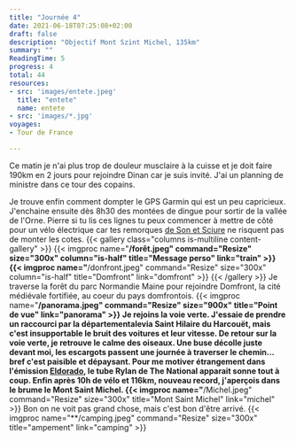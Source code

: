 ```yaml
---
title: "Journée 4"
date: 2021-06-18T07:25:08+02:00
draft: false
description: "Objectif Mont Szint Michel, 135km"
summary: ""
ReadingTime: 5
progress: 4
total: 44
resources:
- src: 'images/entete.jpeg'
  title: "entete"
  name: entete
- src: 'images/*.jpg'
voyages:
- Tour de France

---
```


Ce matin je n'ai plus trop de douleur musclaire à la cuisse et je doit faire 190km en 2 jours pour rejoindre Dinan car je suis invité. J'ai un planning de ministre dans ce tour des copains.

Je trouve enfin comment dompter le GPS Garmin qui est un peu capricieux.
J'enchaine ensuite dès 8h30 des montées de dingue pour sortir de la vallée de l'Orne. Pierre si tu lis ces lignes tu peux commencer à mettre de côté pour un vélo électrique car tes remorques [de Son et Sciure](https://dsonetscuire.wordpress.com) ne risquent pas de monter les cotes.
{{< gallery class="columns is-multiline content-gallery" >}}
{{< imgproc name="**/forêt.jpeg" command="Resize" size="300x" column="is-half" title="Message perso" link="train" >}}
{{< imgproc name="**/donfront.jpeg" command="Resize" size="300x" column="is-half" title="Domfront" link="domfront" >}}
{{< /gallery >}}
Je traverse la forêt du parc Normandie Maine pour rejoindre Domfront, la cité médiévale fortifiée, au coeur du pays domfrontois.
{{< imgproc name="**/panorama.jpeg" command="Resize" size="900x" title="Point de vue" link="panorama" >}}
Je rejoins la voie verte. J'essaie de prendre un raccourci par la départementalevia Saint Hilaire du Harcouët, mais c'est insupportable le bruit des voitures et leur vitesse. De retour sur la voie verte, je retrouve le calme des oiseaux. Une buse décolle juste devant moi, les escargots passent une journée à traverser le chemin... bref c'est paisible et dépaysant. Pour me motiver étrangement dans l'émission  [Eldorado](https//www.radio-eldorado.fr), le tube **Rylan** de The National apparait sonne tout à coup.
Enfin après 10h de vélo et 116km, nouveau record, j'aperçois dans le brume le Mont Saint Michel. 
{{< imgproc name="**/Michel.jpeg" command="Resize" size="300x" title="Mont Saint Michel" link="michel" >}}
Bon on ne voit pas grand chose, mais c'est bon d'être arrivé.
{{< imgproc name="**/camping.jpeg" command="Resize" size="300x" title="ampement" link="camping" >}}


